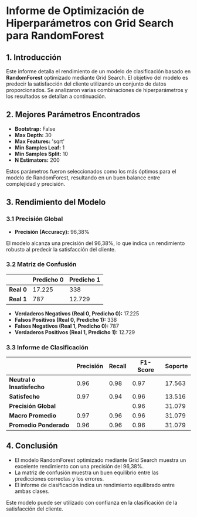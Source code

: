 # Informe de Optimización de Hiperparámetros con Grid Search para RandomForest

## 1. Introducción

Este informe detalla el rendimiento de un modelo de clasificación basado en **RandomForest** optimizado mediante Grid Search. El objetivo del modelo es predecir la satisfacción del cliente utilizando un conjunto de datos proporcionados. Se analizaron varias combinaciones de hiperparámetros y los resultados se detallan a continuación.

## 2. Mejores Parámetros Encontrados

- **Bootstrap:** False
- **Max Depth:** 30
- **Max Features:** 'sqrt'
- **Min Samples Leaf:** 1
- **Min Samples Split:** 10
- **N Estimators:** 200

Estos parámetros fueron seleccionados como los más óptimos para el modelo de RandomForest, resultando en un buen balance entre complejidad y precisión.

## 3. Rendimiento del Modelo

### 3.1 Precisión Global

- **Precisión (Accuracy):** 96,38%

El modelo alcanza una precisión del 96,38%, lo que indica un rendimiento robusto al predecir la satisfacción del cliente.

### 3.2 Matriz de Confusión

|                | Predicho 0 | Predicho 1 |
|----------------|------------|------------|
| **Real 0**     | 17.225     | 338        |
| **Real 1**     | 787        | 12.729     |

- **Verdaderos Negativos (Real 0, Predicho 0):** 17.225
- **Falsos Positivos (Real 0, Predicho 1):** 338
- **Falsos Negativos (Real 1, Predicho 0):** 787
- **Verdaderos Positivos (Real 1, Predicho 1):** 12.729

### 3.3 Informe de Clasificación

|                         | Precisión | Recall | F1-Score | Soporte |
|-------------------------|-----------|--------|----------|---------|
| **Neutral o Insatisfecho** | 0.96      | 0.98   | 0.97     | 17.563  |
| **Satisfecho**            | 0.97      | 0.94   | 0.96     | 13.516  |
| **Precisión Global**      |           |        | 0.96     | 31.079  |
| **Macro Promedio**        | 0.97      | 0.96   | 0.96     | 31.079  |
| **Promedio Ponderado**    | 0.96      | 0.96   | 0.96     | 31.079  |

## 4. Conclusión

- El modelo RandomForest optimizado mediante Grid Search muestra un excelente rendimiento con una precisión del 96,38%.
- La matriz de confusión muestra un buen equilibrio entre las predicciones correctas y los errores.
- El informe de clasificación indica un rendimiento equilibrado entre ambas clases.

Este modelo puede ser utilizado con confianza en la clasificación de la satisfacción del cliente.
